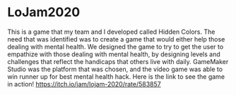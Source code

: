# LoJam2020
This is a game that my team and I developed called Hidden Colors. The need that was identified was to create a game that would either help those dealing with mental health. We designed the game to try to get the user to empathize with those dealing with mental health, by designing levels and challenges that reflect the handicaps that others live with daily. GameMaker Studio was the platform that was chosen, and the video game was able to win runner up for best mental health hack. Here is the link to see the game in action! https://itch.io/jam/lojam-2020/rate/583857
